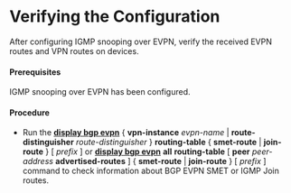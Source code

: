 Verifying the Configuration
===========================

After configuring IGMP snooping over EVPN, verify the received EVPN routes and VPN routes on devices.

#### Prerequisites

IGMP snooping over EVPN has been configured.


#### Procedure

* Run the [**display bgp evpn**](cmdqueryname=display+bgp+evpn) { **vpn-instance** *evpn-name* | **route-distinguisher** *route-distinguisher* } **routing-table** { **smet-route** | **join-route** } [ *prefix* ] or [**display bgp evpn**](cmdqueryname=display+bgp+evpn) **all** **routing-table** [ **peer** *peer-address* **advertised-routes** ] { **smet-route** | **join-route** } [ *prefix* ] command to check information about BGP EVPN SMET or IGMP Join routes.